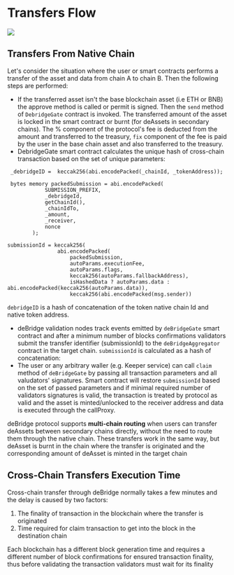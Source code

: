 # Transfers Flow

![](../../.gitbook/assets/B.png)

## Transfers From Native Chain

Let's consider the situation where the user or smart contracts performs a transfer of the asset and data from chain A to chain B. Then the following steps are performed:

* If the transferred asset isn't the base blockchain asset (i.e ETH or BNB) the approve method is called or permit is signed. Then the `send` method of `DebridgeGate` contract is invoked. The transferred amount of the asset is locked in the smart contract or burnt (for deAssets in secondary chains). The % component of the protocol's fee is deducted from the amount and transferred to the treasury, `fix` component of the fee is paid by the user in the base chain asset and also transferred to the treasury.
* DebridgeGate smart contract calculates the unique hash of cross-chain transaction based on the set of unique parameters:

```
 _debridgeID =  keccak256(abi.encodePacked(_chainId, _tokenAddress));
 
 bytes memory packedSubmission = abi.encodePacked(
            SUBMISSION_PREFIX,
            _debridgeId,
            getChainId(),
            _chainIdTo,
            _amount,
            _receiver,
            nonce
        );
        
submissionId = keccak256(
                abi.encodePacked(
                    packedSubmission,
                    autoParams.executionFee,
                    autoParams.flags,
                    keccak256(autoParams.fallbackAddress),
                    isHashedData ? autoParams.data : abi.encodePacked(keccak256(autoParams.data)),
                    keccak256(abi.encodePacked(msg.sender))
```

`debridgeID` is a hash of concatenation of the token native chain Id and native token address.

* deBridge validation nodes track events emitted by `deBridgeGate` smart contract and after a minimum number of blocks confirmations validators submit the transfer identifier (submissionId) to the `deBridgeAggregator` contract in the target chain. `submissionId` is calculated as a hash of concatenation:
* The user or any arbitrary waller (e.g. Keeper service) can call `claim` method of `deBridgeGate` by passing all transaction parameters and all valudators' signatures. Smart contract will restore `submissionId` based on the set of passed parameters and if minimal required number of validators signatures is valid, the transaction is treated by protocol as valid and the asset is minted/unlocked to the receiver address and data is executed through the callProxy.

deBridge protocol supports **multi-chain routing** when users can transfer deAssets between secondary chains directly, without the need to route them through the native chain. These transfers work in the same way, but deAsset is burnt in the chain where the transfer is originated and the corresponding amount of deAsset is minted in the target chain

## Cross-Chain Transfers Execution Time

Cross-chain transfer through deBridge normally takes a few minutes and the delay is caused by two factors:

1. The finality of transaction in the blockchain where the transfer is originated
2. Time required for claim transaction to get into the block in the destination chain

Each blockchain has a different block generation time and requires a different number of block confirmations for ensured transaction finality, thus before validating the transaction validators must wait for its finality
